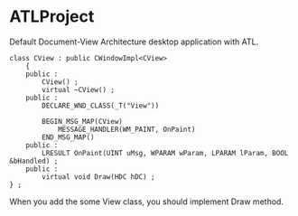 # ATLProject

Default Document-View Architecture desktop application with ATL.

    class CView : public CWindowImpl<CView>
        {
        public :
            CView() ; 
            virtual ~CView() ; 
        public :
            DECLARE_WND_CLASS(_T("View")) 
            
            BEGIN_MSG_MAP(CView)
                MESSAGE_HANDLER(WM_PAINT, OnPaint)
            END_MSG_MAP()
        public :
            LRESULT OnPaint(UINT uMsg, WPARAM wParam, LPARAM lParam, BOOL &bHandled) ;
        public :
            virtual void Draw(HDC hDC) ;
    } ;

When you add the some View class, you should implement Draw method.


